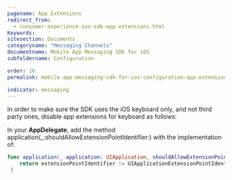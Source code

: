 ```yaml
---
pagename: App Extensions
redirect_from:
  - consumer-experience-ios-sdk-app-extensions.html
Keywords:
sitesection: Documents
categoryname: "Messaging Channels"
documentname: Mobile App Messaging SDK for iOS
subfoldername: Configuration

order: 10
permalink: mobile-app-messaging-sdk-for-ios-configuration-app-extensions.html

indicator: messaging
---
```

In order to make sure the SDK uses the iOS keyboard only, and not third party ones, disable app extensions for keyboard as follows:

In your **AppDelegate**, add the method application(_:shouldAllowExtensionPointIdentifier:)
 with the implementation of:

```swift
func application(_ application: UIApplication, shouldAllowExtensionPointIdentifier extensionPointIdentifier: UIApplicationExtensionPointIdentifier) -> Bool {
    return extensionPointIdentifier != UIApplicationExtensionPointIdentifier.keyboard
 }
```